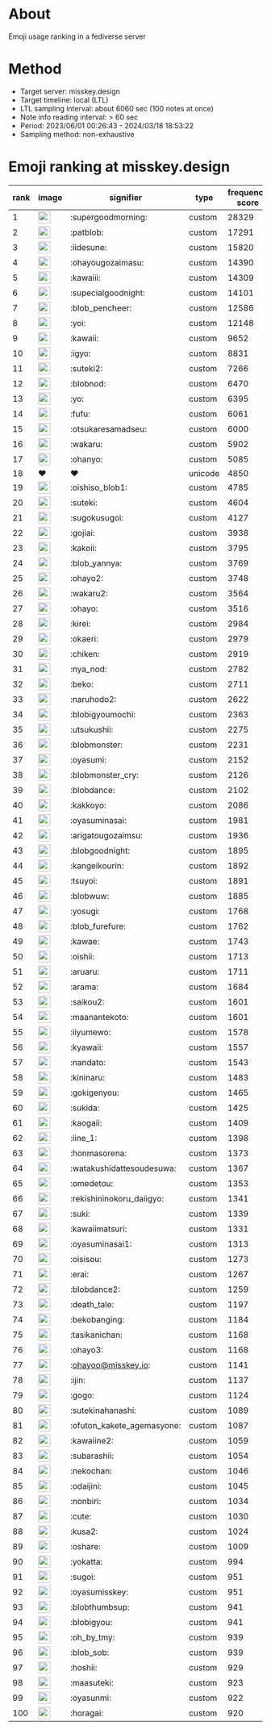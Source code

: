 # About
Emoji usage ranking in a fediverse server

# Method
- Target server: misskey.design
- Target timeline: local (LTL)
- LTL sampling interval: about 6060 sec (100 notes at once)
- Note info reading interval: > 60 sec
- Period: 2023/06/01 00:26:43 - 2024/03/18 18:53:22 
- Sampling method: non-exhaustive

# Emoji ranking at misskey.design

|rank|image|signifier|type|frequency score|
|----|----|----|----|----|
|1|<img height="24" src="https://misskey.design/emoji/supergoodmorning.webp">|:supergoodmorning:|custom|28329|
|2|<img height="24" src="https://misskey.design/emoji/patblob.webp">|:patblob:|custom|17291|
|3|<img height="24" src="https://misskey.design/emoji/iidesune.webp">|:iidesune:|custom|15820|
|4|<img height="24" src="https://misskey.design/emoji/ohayougozaimasu.webp">|:ohayougozaimasu:|custom|14390|
|5|<img height="24" src="https://misskey.design/emoji/kawaiii.webp">|:kawaiii:|custom|14309|
|6|<img height="24" src="https://misskey.design/emoji/supecialgoodnight.webp">|:supecialgoodnight:|custom|14101|
|7|<img height="24" src="https://misskey.design/emoji/blob_pencheer.webp">|:blob_pencheer:|custom|12586|
|8|<img height="24" src="https://misskey.design/emoji/yoi.webp">|:yoi:|custom|12148|
|9|<img height="24" src="https://misskey.design/emoji/kawaii.webp">|:kawaii:|custom|9652|
|10|<img height="24" src="https://misskey.design/emoji/igyo.webp">|:igyo:|custom|8831|
|11|<img height="24" src="https://misskey.design/emoji/suteki2.webp">|:suteki2:|custom|7266|
|12|<img height="24" src="https://misskey.design/emoji/blobnod.webp">|:blobnod:|custom|6470|
|13|<img height="24" src="https://misskey.design/emoji/yo.webp">|:yo:|custom|6395|
|14|<img height="24" src="https://misskey.design/emoji/fufu.webp">|:fufu:|custom|6061|
|15|<img height="24" src="https://misskey.design/emoji/otsukaresamadseu.webp">|:otsukaresamadseu:|custom|6000|
|16|<img height="24" src="https://misskey.design/emoji/wakaru.webp">|:wakaru:|custom|5902|
|17|<img height="24" src="https://misskey.design/emoji/ohanyo.webp">|:ohanyo:|custom|5085|
|18|❤|❤|unicode|4850|
|19|<img height="24" src="https://misskey.design/emoji/oishiso_blob1.webp">|:oishiso_blob1:|custom|4785|
|20|<img height="24" src="https://misskey.design/emoji/suteki.webp">|:suteki:|custom|4604|
|21|<img height="24" src="https://misskey.design/emoji/sugokusugoi.webp">|:sugokusugoi:|custom|4127|
|22|<img height="24" src="https://misskey.design/emoji/gojiai.webp">|:gojiai:|custom|3938|
|23|<img height="24" src="https://misskey.design/emoji/kakoii.webp">|:kakoii:|custom|3795|
|24|<img height="24" src="https://misskey.design/emoji/blob_yannya.webp">|:blob_yannya:|custom|3769|
|25|<img height="24" src="https://misskey.design/emoji/ohayo2.webp">|:ohayo2:|custom|3748|
|26|<img height="24" src="https://misskey.design/emoji/wakaru2.webp">|:wakaru2:|custom|3564|
|27|<img height="24" src="https://misskey.design/emoji/ohayo.webp">|:ohayo:|custom|3516|
|28|<img height="24" src="https://misskey.design/emoji/kirei.webp">|:kirei:|custom|2984|
|29|<img height="24" src="https://misskey.design/emoji/okaeri.webp">|:okaeri:|custom|2979|
|30|<img height="24" src="https://misskey.design/emoji/chiken.webp">|:chiken:|custom|2919|
|31|<img height="24" src="https://misskey.design/emoji/nya_nod.webp">|:nya_nod:|custom|2782|
|32|<img height="24" src="https://misskey.design/emoji/beko.webp">|:beko:|custom|2711|
|33|<img height="24" src="https://misskey.design/emoji/naruhodo2.webp">|:naruhodo2:|custom|2622|
|34|<img height="24" src="https://misskey.design/emoji/blobigyoumochi.webp">|:blobigyoumochi:|custom|2363|
|35|<img height="24" src="https://misskey.design/emoji/utsukushii.webp">|:utsukushii:|custom|2275|
|36|<img height="24" src="https://misskey.design/emoji/blobmonster.webp">|:blobmonster:|custom|2231|
|37|<img height="24" src="https://misskey.design/emoji/oyasumi.webp">|:oyasumi:|custom|2152|
|38|<img height="24" src="https://misskey.design/emoji/blobmonster_cry.webp">|:blobmonster_cry:|custom|2126|
|39|<img height="24" src="https://misskey.design/emoji/blobdance.webp">|:blobdance:|custom|2102|
|40|<img height="24" src="https://misskey.design/emoji/kakkoyo.webp">|:kakkoyo:|custom|2086|
|41|<img height="24" src="https://misskey.design/emoji/oyasuminasai.webp">|:oyasuminasai:|custom|1981|
|42|<img height="24" src="https://misskey.design/emoji/arigatougozaimsu.webp">|:arigatougozaimsu:|custom|1936|
|43|<img height="24" src="https://misskey.design/emoji/blobgoodnight.webp">|:blobgoodnight:|custom|1895|
|44|<img height="24" src="https://misskey.design/emoji/kangeikourin.webp">|:kangeikourin:|custom|1892|
|45|<img height="24" src="https://misskey.design/emoji/tsuyoi.webp">|:tsuyoi:|custom|1891|
|46|<img height="24" src="https://misskey.design/emoji/blobwuw.webp">|:blobwuw:|custom|1885|
|47|<img height="24" src="https://misskey.design/emoji/yosugi.webp">|:yosugi:|custom|1768|
|48|<img height="24" src="https://misskey.design/emoji/blob_furefure.webp">|:blob_furefure:|custom|1762|
|49|<img height="24" src="https://misskey.design/emoji/kawae.webp">|:kawae:|custom|1743|
|50|<img height="24" src="https://misskey.design/emoji/oishii.webp">|:oishii:|custom|1713|
|51|<img height="24" src="https://misskey.design/emoji/aruaru.webp">|:aruaru:|custom|1711|
|52|<img height="24" src="https://misskey.design/emoji/arama.webp">|:arama:|custom|1684|
|53|<img height="24" src="https://misskey.design/emoji/saikou2.webp">|:saikou2:|custom|1601|
|54|<img height="24" src="https://misskey.design/emoji/maanantekoto.webp">|:maanantekoto:|custom|1601|
|55|<img height="24" src="https://misskey.design/emoji/iiyumewo.webp">|:iiyumewo:|custom|1578|
|56|<img height="24" src="https://misskey.design/emoji/kyawaii.webp">|:kyawaii:|custom|1557|
|57|<img height="24" src="https://misskey.design/emoji/nandato.webp">|:nandato:|custom|1543|
|58|<img height="24" src="https://misskey.design/emoji/kininaru.webp">|:kininaru:|custom|1483|
|59|<img height="24" src="https://misskey.design/emoji/gokigenyou.webp">|:gokigenyou:|custom|1465|
|60|<img height="24" src="https://misskey.design/emoji/sukida.webp">|:sukida:|custom|1425|
|61|<img height="24" src="https://misskey.design/emoji/kaogaii.webp">|:kaogaii:|custom|1409|
|62|<img height="24" src="https://misskey.design/emoji/iine_1.webp">|:iine_1:|custom|1398|
|63|<img height="24" src="https://misskey.design/emoji/honmasorena.webp">|:honmasorena:|custom|1373|
|64|<img height="24" src="https://misskey.design/emoji/watakushidattesoudesuwa.webp">|:watakushidattesoudesuwa:|custom|1367|
|65|<img height="24" src="https://misskey.design/emoji/omedetou.webp">|:omedetou:|custom|1353|
|66|<img height="24" src="https://misskey.design/emoji/rekishininokoru_daiigyo.webp">|:rekishininokoru_daiigyo:|custom|1341|
|67|<img height="24" src="https://misskey.design/emoji/suki.webp">|:suki:|custom|1339|
|68|<img height="24" src="https://misskey.design/emoji/kawaiimatsuri.webp">|:kawaiimatsuri:|custom|1331|
|69|<img height="24" src="https://misskey.design/emoji/oyasuminasai1.webp">|:oyasuminasai1:|custom|1313|
|70|<img height="24" src="https://misskey.design/emoji/oisisou.webp">|:oisisou:|custom|1273|
|71|<img height="24" src="https://misskey.design/emoji/erai.webp">|:erai:|custom|1267|
|72|<img height="24" src="https://misskey.design/emoji/blobdance2.webp">|:blobdance2:|custom|1259|
|73|<img height="24" src="https://misskey.design/emoji/death_tale.webp">|:death_tale:|custom|1197|
|74|<img height="24" src="https://misskey.design/emoji/bekobanging.webp">|:bekobanging:|custom|1184|
|75|<img height="24" src="https://misskey.design/emoji/tasikanichan.webp">|:tasikanichan:|custom|1168|
|76|<img height="24" src="https://misskey.design/emoji/ohayo3.webp">|:ohayo3:|custom|1168|
|77|<img height="24" src="https://misskey.design/emoji/ohayoo.webp">|:ohayoo@misskey.io:|custom|1141|
|78|<img height="24" src="https://misskey.design/emoji/ijin.webp">|:ijin:|custom|1137|
|79|<img height="24" src="https://misskey.design/emoji/gogo.webp">|:gogo:|custom|1124|
|80|<img height="24" src="https://misskey.design/emoji/sutekinahanashi.webp">|:sutekinahanashi:|custom|1089|
|81|<img height="24" src="https://misskey.design/emoji/ofuton_kakete_agemasyone.webp">|:ofuton_kakete_agemasyone:|custom|1087|
|82|<img height="24" src="https://misskey.design/emoji/kawaiine2.webp">|:kawaiine2:|custom|1059|
|83|<img height="24" src="https://misskey.design/emoji/subarashii.webp">|:subarashii:|custom|1054|
|84|<img height="24" src="https://misskey.design/emoji/nekochan.webp">|:nekochan:|custom|1046|
|85|<img height="24" src="https://misskey.design/emoji/odaijini.webp">|:odaijini:|custom|1045|
|86|<img height="24" src="https://misskey.design/emoji/nonbiri.webp">|:nonbiri:|custom|1034|
|87|<img height="24" src="https://misskey.design/emoji/cute.webp">|:cute:|custom|1030|
|88|<img height="24" src="https://misskey.design/emoji/kusa2.webp">|:kusa2:|custom|1024|
|89|<img height="24" src="https://misskey.design/emoji/oshare.webp">|:oshare:|custom|1009|
|90|<img height="24" src="https://misskey.design/emoji/yokatta.webp">|:yokatta:|custom|994|
|91|<img height="24" src="https://misskey.design/emoji/sugoi.webp">|:sugoi:|custom|951|
|92|<img height="24" src="https://misskey.design/emoji/oyasumisskey.webp">|:oyasumisskey:|custom|951|
|93|<img height="24" src="https://misskey.design/emoji/blobthumbsup.webp">|:blobthumbsup:|custom|941|
|94|<img height="24" src="https://misskey.design/emoji/blobigyou.webp">|:blobigyou:|custom|941|
|95|<img height="24" src="https://misskey.design/emoji/oh_by_tmy.webp">|:oh_by_tmy:|custom|939|
|96|<img height="24" src="https://misskey.design/emoji/blob_sob.webp">|:blob_sob:|custom|939|
|97|<img height="24" src="https://misskey.design/emoji/hoshii.webp">|:hoshii:|custom|929|
|98|<img height="24" src="https://misskey.design/emoji/maasuteki.webp">|:maasuteki:|custom|923|
|99|<img height="24" src="https://misskey.design/emoji/oyasunmi.webp">|:oyasunmi:|custom|922|
|100|<img height="24" src="https://misskey.design/emoji/horagai.webp">|:horagai:|custom|920|
